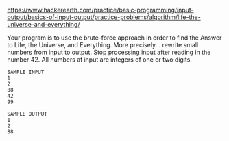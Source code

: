 https://www.hackerearth.com/practice/basic-programming/input-output/basics-of-input-output/practice-problems/algorithm/life-the-universe-and-everything/

Your program is to use the brute-force approach in order to find the Answer to Life, the Universe, and Everything. More precisely... rewrite small numbers from input to output.
Stop processing input after reading in the number 42. All numbers at input are integers of one or two digits.
```
SAMPLE INPUT 
1
2
88
42
99

SAMPLE OUTPUT 
1
2
88
```
